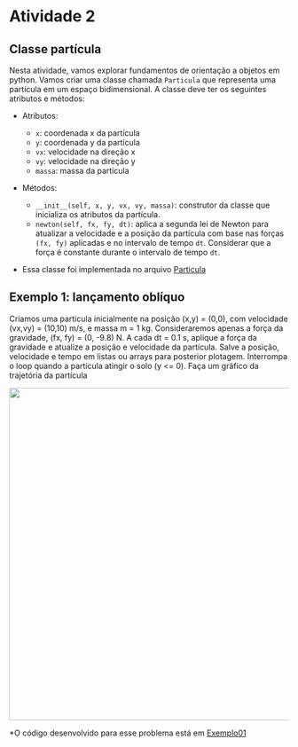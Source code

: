 # Atividade 2

## Classe partícula

Nesta atividade, vamos explorar fundamentos de orientação a objetos em python. Vamos criar uma classe chamada `Particula` que representa uma partícula em um espaço bidimensional. A classe deve ter os seguintes atributos e métodos:

- Atributos:
  - `x`: coordenada x da partícula
  - `y`: coordenada y da partícula
  - `vx`: velocidade na direção x
  - `vy`: velocidade na direção y
  - `massa`: massa da partícula

- Métodos:
    - `__init__(self, x, y, vx, vy, massa)`: construtor da classe que inicializa os atributos da partícula.
    - `newton(self, fx, fy, dt)`: aplica a segunda lei de Newton para atualizar a velocidade e a posição da partícula com base nas forças `(fx, fy)` aplicadas e no intervalo de tempo `dt`. Considerar que a força é constante durante o intervalo de tempo `dt`.

- Essa classe foi implementada no arquivo [Particula](particula.py)


## Exemplo 1: lançamento oblíquo

Criamos uma particula inicialmente na posição (x,y) = (0,0), com velocidade (vx,vy) = (10,10) m/s, e massa m = 1 kg. Consideraremos apenas a força da gravidade, (fx, fy) = (0, -9.8) N. A cada dt = 0.1 s, aplique a força da gravidade e atualize a posição e velocidade da partícula. Salve a posição, velocidade e tempo em listas ou arrays para posterior plotagem. Interrompa o loop quando a partícula atingir o solo (y <= 0). Faça um gráfico da trajetória da partícula

<img src="Exercicio1.png" width="600"/>

 *O código desenvolvido para esse problema está em [Exemplo01](Exemplo01.py)
